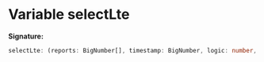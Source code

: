 
# Variable selectLte


<b>Signature:</b>

```typescript
selectLte: (reports: BigNumber[], timestamp: BigNumber, logic: number, mode: number, length: number) => BigNumber
```
